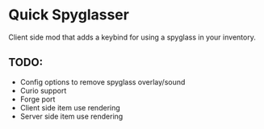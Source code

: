 # Quick Spyglasser

Client side mod that adds a keybind for using a spyglass in your inventory.

## TODO:
- Config options to remove spyglass overlay/sound
- Curio support
- Forge port
- Client side item use rendering
- Server side item use rendering
